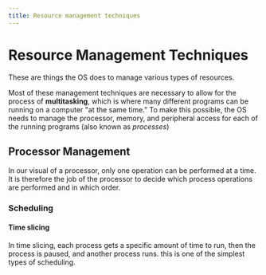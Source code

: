 ```yaml
---
title: Resource management techniques
---
```


# Resource Management Techniques

These are things the OS does to manage various types of resources.

Most of these management techniques are necessary to allow for the process of **multitasking**, which is where many different programs can be running on a computer "at the same time." To make this possible, the OS needs to manage the processor, memory, and peripheral access for each of the running programs (also known as *processes*)

## Processor Management

In our visual of a processor, only one operation can be performed at a time. It is therefore the job of the processor to decide which process operations are performed and in which order.

### Scheduling

#### Time slicing

In time slicing, each process gets a specific amount of time to run, then the process is paused, and another process runs. this is one of the simplest types of scheduling.